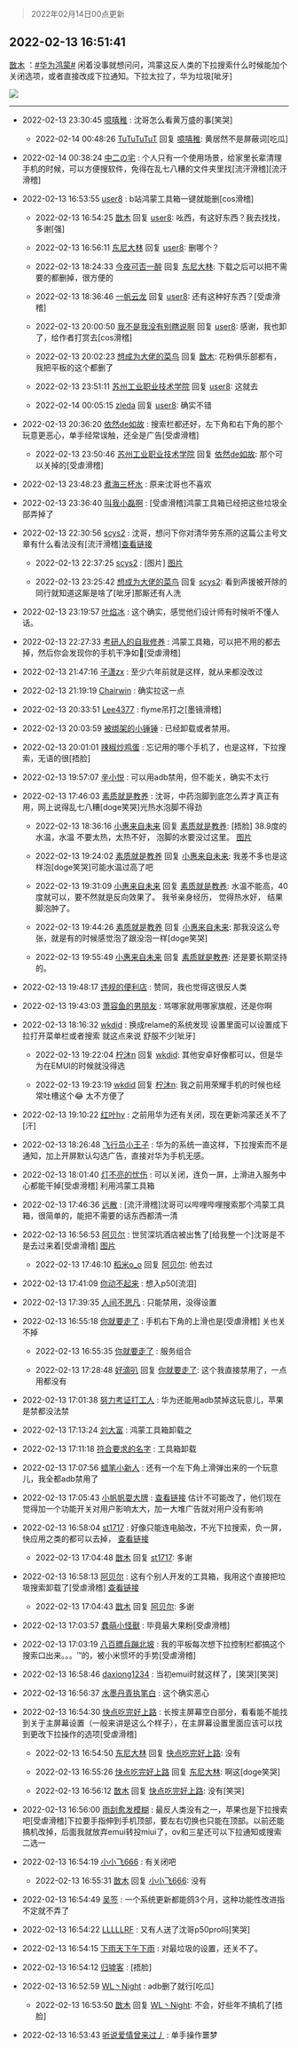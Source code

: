 > 2022年02月14日00点更新
<link rel="stylesheet" href="https://cdn.jsdelivr.net/gh/taotie6/sampleJSON@main/css/photo_show.css">
<meta name="referrer" content="no-referrer" />


 ## 2022-02-13 16:51:41 

 [㪚木](https://www.coolapk.com/feed/33523175?shareKey=N2ViOGU2ODBmMDNlNjIwOGM4ZmE~) ：<a class="feed-link-tag" href="/t/华为鸿蒙?type=0">#华为鸿蒙#</a> 闲着没事就想问问，鸿蒙这反人类的下拉搜索什么时候能加个关闭选项，或者直接改成下拉通知。下拉太拉了，华为垃圾[呲牙] 

<div class="album">
<img class="img-item" src="http://image.coolapk.com/feed/2019/0331/18/1081091_1554029154_094@320x240.gif" />
</div>

 ------- 

- 2022-02-13 23:30:45 [噫嘻稚](uid=3140341) : 沈哥怎么看黄万盛的事[笑哭] 

    - 2022-02-14 00:48:26 [TuTuTuTuT](uid=1433312) 回复 [噫嘻稚](uid=3140341): 黄居然不是屏蔽词[吃瓜] 

- 2022-02-14 00:38:24 [中二の宅](uid=1035681) : 个人只有一个使用场景，给家里长辈清理手机的时候，可以方便搜软件，免得在乱七八糟的文件夹里找[流汗滑稽][流汗滑稽] 

- 2022-02-13 16:53:55 [user8](uid=3788550) : b站鸿蒙工具箱一键就能删[cos滑稽] 

    - 2022-02-13 16:54:25 [㪚木](uid=1081091) 回复 [user8](uid=3788550): 吆西，有这好东西？我去找找，多谢[强] 

    - 2022-02-13 16:56:11 [东尼大林](uid=1612569) 回复 [user8](uid=3788550): 删哪个？ 

    - 2022-02-13 18:24:33 [今夜可否一醉](uid=4105733) 回复 [东尼大林](uid=1612569): 下载之后可以把不需要的都删掉，很方便的 

    - 2022-02-13 18:36:46 [一帆云龙](uid=659185) 回复 [user8](uid=3788550): 还有这种好东西？[受虐滑稽] 

    - 2022-02-13 20:00:50 [我不是我没有别瞎说啊](uid=2231912) 回复 [user8](uid=3788550): 感谢，我也卸了，给作者打赏去[cos滑稽] 

    - 2022-02-13 20:02:23 [想成为大佬的菜鸟](uid=3320588) 回复 [㪚木](uid=1081091): 花粉俱乐部都有，我把平板的这个都删了 

    - 2022-02-13 23:51:11 [苏州工业职业技术学院](uid=1709428) 回复 [user8](uid=3788550): 这就去 

    - 2022-02-14 00:05:15 [zleda](uid=876653) 回复 [user8](uid=3788550): 确实不错 

- 2022-02-13 20:36:20 [依然de如故](uid=10194378) : 搜索栏都还好，左下角和右下角的那个玩意更恶心，单手经常误触，还全是广告[受虐滑稽] 

    - 2022-02-13 23:50:46 [苏州工业职业技术学院](uid=1709428) 回复 [依然de如故](uid=10194378): 那个可以关掉的[受虐滑稽] 

- 2022-02-13 23:48:23 [煮海三杯水](uid=695018) : 原来沈哥也不喜欢 

- 2022-02-13 23:36:40 [叫我小磊啊](uid=1098357) : [受虐滑稽]鸿蒙工具箱已经把这些垃圾全部弄掉了 

- 2022-02-13 22:30:56 [scys2](uid=17534726) : 沈哥，想问下你对清华劳东燕的这篇公主号文章有什么看法没有[流汗滑稽]<a class="feed-link-url" href="https://weibo.com/6484276385/Ldc074i5l" title="https://weibo.com/6484276385/Ldc074i5l" target="_blank" rel="nofollow">查看链接</a> 

    - 2022-02-13 22:37:25 [scys2](uid=17534726) : [图片] [图片](http://image.coolapk.com/feed/2022/0213/22/17534726_4c60a4dc_3041_7017_350@314x10800.jpeg)

    - 2022-02-13 23:25:42 [想成为大佬的菜鸟](uid=3320588) 回复 [scys2](uid=17534726): 看到声援被开除的同行就知道这厮是啥了[呲牙]那厮还有人洗 

- 2022-02-13 23:19:57 [叶焰冰](uid=1065430) : 这个确实，感觉他们设计师有时候听不懂人话。 

- 2022-02-13 22:27:33 [考研人的自我修养](uid=3760781) : 鸿蒙工具箱，可以把不用的都去掉，然后你会发现你的手机干净如🐶[受虐滑稽] 

- 2022-02-13 21:47:16 [子潇zx](uid=666533) : 至少六年前就是这样，就从来都没改过 

- 2022-02-13 21:19:19 [Chairwin](uid=2555251) : 确实拉这一点 

- 2022-02-13 20:33:51 [Lee4377](uid=17478447) : flyme吊打之[墨镜滑稽] 

- 2022-02-13 20:03:59 [被绑架的小锤锤](uid=1101129) : 已经卸载或者禁用。 

- 2022-02-13 20:01:01 [辣椒炒鸡蛋](uid=2852143) : 忘记用的哪个手机了，也是这样，下拉搜索，无语的很[捂脸] 

- 2022-02-13 19:57:07 [辛小悦](uid=2870670) : 可以用adb禁用，但不能关，确实不太行 

- 2022-02-13 17:46:03 [素质就是教养](uid=2192928) : 沈哥，中药泡脚到底怎么弄才真正有用，网上说得乱七八糟[doge笑哭]光热水泡脚不得劲 

    - 2022-02-13 18:36:16 [小惠来自未来](uid=847097) 回复 [素质就是教养](uid=2192928): [捂脸]  38.9度的水温，水温 不要太热，太热不好，  泡脚的水要没过这里。 [图片](http://image.coolapk.com/feed/2022/0213/18/847097_d4dde5d6_8574_7986_466@2494x3325.jpeg)

    - 2022-02-13 19:24:02 [素质就是教养](uid=2192928) 回复 [小惠来自未来](uid=847097): 我差不多也是这样泡[doge笑哭]可能水温过高了吧 

    - 2022-02-13 19:31:09 [小惠来自未来](uid=847097) 回复 [素质就是教养](uid=2192928): 水温不能高，40度就可以，要不然就是反向效果了。   我爷亲身经历， 觉得热水好， 结果脚泡肿了。 

    - 2022-02-13 19:44:26 [素质就是教养](uid=2192928) 回复 [小惠来自未来](uid=847097): 那我没这么夸张，就是有的时候感觉泡了跟没泡一样[doge笑哭] 

    - 2022-02-13 19:55:49 [小惠来自未来](uid=847097) 回复 [素质就是教养](uid=2192928): 还是要长期坚持的。 

- 2022-02-13 19:48:17 [违规的便利店](uid=1121303) : 赞同，我也觉得这很反人类 

- 2022-02-13 19:43:03 [萧容鱼的男朋友](uid=2377889) : 骂哪家就用哪家旗舰，还是你啊 

- 2022-02-13 18:16:32 [wkdid](uid=872292) : 换成relame的系统发现 设置里面可以设置成下拉打开菜单栏或者搜索  就这点来说 舒服不少[呲牙] 

    - 2022-02-13 19:22:04 [柠沐n](uid=2935365) 回复 [wkdid](uid=872292): 其他安卓好像都可以，但是华为在EMUI的时候就没得选 

    - 2022-02-13 19:23:19 [wkdid](uid=872292) 回复 [柠沐n](uid=2935365): 我之前用荣耀手机的时候也经常吐槽这个😂  太不方便了 

- 2022-02-13 19:10:22 [红叶hy](uid=3435546) : 之前用华为还有关闭，现在更新鸿蒙还关不了[汗] 

- 2022-02-13 18:26:48 [飞行员小王子](uid=417761) : 华为的系统一直这样，下拉搜索而不是通知，加上开屏默认勾选广告，直接对华为手机无感。 

- 2022-02-13 18:01:40 [灯不亮的忧伤](uid=2715037) : 可以关闭，连负一屏，上滑进入服务中心都能干掉[受虐滑稽]
利用鸿蒙工具箱 

- 2022-02-13 17:46:36 [远散](uid=3235252) : [流汗滑稽]沈哥可以哔哩哔哩搜索那个鸿蒙工具箱，很简单的，能把不需要的话东西都清一清 

- 2022-02-13 16:56:53 [阿贝尔](uid=717920) : 世贸深坑酒店被出售了[给我整一个]沈哥是不是去过来着[受虐滑稽] [图片](http://image.coolapk.com/feed/2022/0213/16/717920_bc291312_2612_5769_486@1080x3832.jpeg)

    - 2022-02-13 17:46:10 [稻米o_o](uid=1827990) 回复 [阿贝尔](uid=717920): 他去过 

- 2022-02-13 17:41:09 [你动不起来](uid=3227807) : 想入p50[流泪] 

- 2022-02-13 17:39:35 [人间不思凡](uid=2080265) : 只能禁用，没得设置 

- 2022-02-13 16:55:18 [你就要走了](uid=3251026) : 手机右下角的上滑也是[受虐滑稽] 关也关不掉 

    - 2022-02-13 16:55:35 [你就要走了](uid=3251026) : 服务组合 

    - 2022-02-13 17:28:48 [好滴叭](uid=5526219) 回复 [你就要走了](uid=3251026): 这个我直接禁用了，一点用都没有 

- 2022-02-13 17:01:38 [努力考证打工人](uid=1012180) : 华为还能用adb禁掉这玩意儿，苹果是禁都没法禁 

- 2022-02-13 17:13:24 [刘大富](uid=4321060) : 鸿蒙工具箱卸载之 

- 2022-02-13 17:11:18 [符合要求的名字](uid=2860500) : 工具箱卸载 

- 2022-02-13 17:07:56 [蜡笔小新人](uid=4236945) : 还有一个左下角上滑弹出来的一个玩意儿，我全都adb禁用了 

- 2022-02-13 17:05:43 [小帆帆耍大牌](uid=504792) : <a class="feed-link-url" href="https://www.coolapk.com/feed/32719282?shareKey=YmE5ZTJlYWYzMTQzNjIwOGM5MTY~&amp;shareUid=504792&amp;shareFrom=com.coolapk.market_12.0.3" title="https://www.coolapk.com/feed/32719282?shareKey=YmE5ZTJlYWYzMTQzNjIwOGM5MTY~&amp;shareUid=504792&amp;shareFrom=com.coolapk.market_12.0.3" target="_blank" rel="nofollow">查看链接</a><!--break-->
估计不可能改了，他们现在觉得加一个功能开关对用户影响太大，加一大堆广告就对用户没有影响 

- 2022-02-13 16:58:04 [st1717](uid=1303467) : 好像只能连电脑改，不光下拉搜索，负一屏，快应用之类的都可以去掉， <a class="feed-link-url" href="https://b23.tv/yrAmMR1" title="https://b23.tv/yrAmMR1" target="_blank" rel="nofollow">查看链接</a> 

    - 2022-02-13 17:04:48 [㪚木](uid=1081091) 回复 [st1717](uid=1303467): 多谢 

- 2022-02-13 16:58:13 [阿贝尔](uid=717920) : 这有个别人开发的工具箱，我用这个直接把垃圾搜索卸载了[受虐滑稽] <a class="feed-link-url" href="https://b23.tv/pKubtQZ" title="https://b23.tv/pKubtQZ" target="_blank" rel="nofollow">查看链接</a> 

    - 2022-02-13 17:04:43 [㪚木](uid=1081091) 回复 [阿贝尔](uid=717920): 多谢 

- 2022-02-13 17:03:57 [蠢萌小怪獸](uid=2786281) : 毕竟最大果粉[受虐滑稽] 

- 2022-02-13 17:03:19 [八百膘兵蹦北坡](uid=1105274) : 我的平板每次想下拉控制栏都搞这个搜索口出来。。。™的，被小米惯坏的手势[受虐滑稽] 

- 2022-02-13 16:58:46 [daxiong1234](uid=293333) : 当初emui时就这样了，[笑哭][笑哭] 

- 2022-02-13 16:56:37 [水墨丹青执笔白](uid=3060746) : 这个确实恶心 

- 2022-02-13 16:54:30 [快点吃完好上路](uid=2452073) : 长按主屏幕空白部分，看看能不能找到关于主屏幕设置（一般来讲是这么个样子），在主屏幕设置里面应该可以找到更改下拉操作的选项[受虐滑稽] 

    - 2022-02-13 16:54:50 [东尼大林](uid=1612569) 回复 [快点吃完好上路](uid=2452073): 没有 

    - 2022-02-13 16:55:26 [快点吃完好上路](uid=2452073) 回复 [东尼大林](uid=1612569): 啊这[doge笑哭] 

    - 2022-02-13 16:56:12 [㪚木](uid=1081091) 回复 [快点吃完好上路](uid=2452073): 没有[笑哭] 

- 2022-02-13 16:56:00 [雨刮愈发模糊](uid=994676) : 最反人类没有之一，苹果也是下拉搜索吧[受虐滑稽]下拉要手指伸到手机顶部，要左右切换也只能在顶部。以前还能搞机改掉，后面我就放弃emui转投miui了，ov和三星还可以下拉通知或搜索二选一 

- 2022-02-13 16:54:19 [小小飞666](uid=3510605) : 有关闭吧 

    - 2022-02-13 16:55:31 [㪚木](uid=1081091) 回复 [小小飞666](uid=3510605): 没有 

- 2022-02-13 16:54:49 [吴签](uid=769328) : 一个系统更新都能鸽3个月，这种功能性改进指不定就不弄了 

- 2022-02-13 16:54:22 [LLLLLRF](uid=3373775) : 又有人送了沈哥p50pro吗[笑哭] 

- 2022-02-13 16:54:15 [下雨天下午下雨](uid=2579700) : 对最垃圾的设置，还关不了。 

- 2022-02-13 16:54:12 [归墟客](uid=3287587) : [捂脸] 

- 2022-02-13 16:52:59 [WL丶Night](uid=1972599) : adb删了就行[吃瓜] 

    - 2022-02-13 16:53:50 [㪚木](uid=1081091) 回复 [WL丶Night](uid=1972599): 不会，好些年不搞机了[捂脸] 

- 2022-02-13 16:53:43 [听说爱情曾来过丿](uid=3065143) : 单手操作噩梦 

